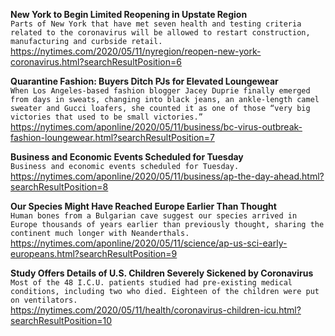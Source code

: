 **New York to Begin Limited Reopening in Upstate Region**\
`Parts of New York that have met seven health and testing criteria related to the coronavirus will be allowed to restart construction, manufacturing and curbside retail.`\
https://nytimes.com/2020/05/11/nyregion/reopen-new-york-coronavirus.html?searchResultPosition=6

**Quarantine Fashion: Buyers Ditch PJs for Elevated Loungewear**\
`When Los Angeles-based fashion blogger Jacey Duprie finally emerged from days in sweats, changing into black jeans, an ankle-length camel sweater and Gucci loafers, she counted it as one of those “very big victories that used to be small victories.” `\
https://nytimes.com/aponline/2020/05/11/business/bc-virus-outbreak-fashion-loungewear.html?searchResultPosition=7

**Business and Economic Events Scheduled for Tuesday**\
`Business and economic events scheduled for Tuesday.`\
https://nytimes.com/aponline/2020/05/11/business/ap-the-day-ahead.html?searchResultPosition=8

**Our Species Might Have Reached Europe Earlier Than Thought**\
`Human bones from a Bulgarian cave suggest our species arrived in Europe thousands of years earlier than previously thought, sharing the continent much longer with Neanderthals.`\
https://nytimes.com/aponline/2020/05/11/science/ap-us-sci-early-europeans.html?searchResultPosition=9

**Study Offers Details of U.S. Children Severely Sickened by Coronavirus**\
`Most of the 48 I.C.U. patients studied had pre-existing medical conditions, including two who died. Eighteen of the children were put on ventilators.`\
https://nytimes.com/2020/05/11/health/coronavirus-children-icu.html?searchResultPosition=10

